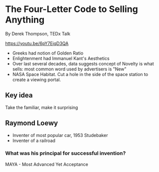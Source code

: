 # The Four-Letter Code to Selling Anything
By Derek Thompson, TEDx Talk

https://youtu.be/6pY7EjqD3QA

- Greeks had notion of Golden Ratio
- Enlightenment had Immanuel Kant's Aesthetics
- Over last several decades, data suggests concept of Novelty is what sells: most common word used by advertisers is "New"
- NASA Space Habitat. Cut a hole in the side of the space station to create a viewing portal. 

## Key idea

Take the familiar, make it surprising 

## Raymond Loewy

- Inventer of most popular car, 1953 Studebaker
- Inventer of a railroad 

### What was his principal for successful invention?

MAYA - Most Advanced Yet Acceptance 
